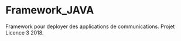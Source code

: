 # Framework_JAVA
Framework pour deployer des applications de communications. Projet Licence 3 2018.

